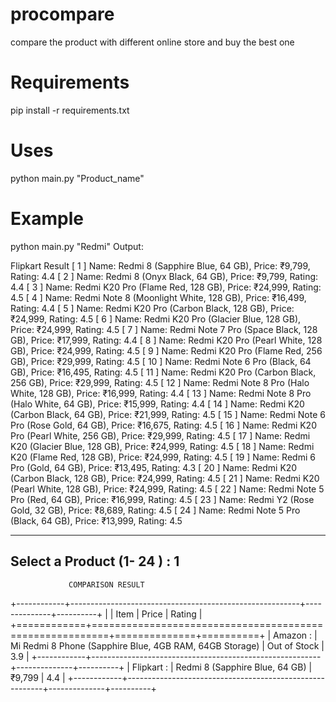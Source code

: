 # procompare
compare the product with different online store and buy the best one

# Requirements
pip install -r requirements.txt

# Uses
python main.py "Product_name"

# Example
python main.py "Redmi"
Output:

Flipkart Result
[ 1 ]  Name: Redmi 8 (Sapphire Blue, 64 GB), Price: ₹9,799, Rating: 4.4
[ 2 ]  Name: Redmi 8 (Onyx Black, 64 GB), Price: ₹9,799, Rating: 4.4
[ 3 ]  Name: Redmi K20 Pro (Flame Red, 128 GB), Price: ₹24,999, Rating: 4.5
[ 4 ]  Name: Redmi Note 8 (Moonlight White, 128 GB), Price: ₹16,499, Rating: 4.4
[ 5 ]  Name: Redmi K20 Pro (Carbon Black, 128 GB), Price: ₹24,999, Rating: 4.5
[ 6 ]  Name: Redmi K20 Pro (Glacier Blue, 128 GB), Price: ₹24,999, Rating: 4.5
[ 7 ]  Name: Redmi Note 7 Pro (Space Black, 128 GB), Price: ₹17,999, Rating: 4.4
[ 8 ]  Name: Redmi K20 Pro (Pearl White, 128 GB), Price: ₹24,999, Rating: 4.5
[ 9 ]  Name: Redmi K20 Pro (Flame Red, 256 GB), Price: ₹29,999, Rating: 4.5
[ 10 ]  Name: Redmi Note 6 Pro (Black, 64 GB), Price: ₹16,495, Rating: 4.5
[ 11 ]  Name: Redmi K20 Pro (Carbon Black, 256 GB), Price: ₹29,999, Rating: 4.5
[ 12 ]  Name: Redmi Note 8 Pro (Halo White, 128 GB), Price: ₹16,999, Rating: 4.4
[ 13 ]  Name: Redmi Note 8 Pro (Halo White, 64 GB), Price: ₹15,999, Rating: 4.4
[ 14 ]  Name: Redmi K20 (Carbon Black, 64 GB), Price: ₹21,999, Rating: 4.5
[ 15 ]  Name: Redmi Note 6 Pro (Rose Gold, 64 GB), Price: ₹16,675, Rating: 4.5
[ 16 ]  Name: Redmi K20 Pro (Pearl White, 256 GB), Price: ₹29,999, Rating: 4.5
[ 17 ]  Name: Redmi K20 (Glacier Blue, 128 GB), Price: ₹24,999, Rating: 4.5
[ 18 ]  Name: Redmi K20 (Flame Red, 128 GB), Price: ₹24,999, Rating: 4.5
[ 19 ]  Name: Redmi 6 Pro (Gold, 64 GB), Price: ₹13,495, Rating: 4.3
[ 20 ]  Name: Redmi K20 (Carbon Black, 128 GB), Price: ₹24,999, Rating: 4.5
[ 21 ]  Name: Redmi K20 (Pearl White, 128 GB), Price: ₹24,999, Rating: 4.5
[ 22 ]  Name: Redmi Note 5 Pro (Red, 64 GB), Price: ₹16,999, Rating: 4.5
[ 23 ]  Name: Redmi Y2 (Rose Gold, 32 GB), Price: ₹8,689, Rating: 4.5
[ 24 ]  Name: Redmi Note 5 Pro (Black, 64 GB), Price: ₹13,999, Rating: 4.5

-----------------------------------------------
Select a Product (1- 24 ) :  1
------------------------------------------------


                 COMPARISON RESULT
+------------+---------------------------------------------------------+--------------+----------+
|            | Item                                                    | Price        |   Rating |
+============+=========================================================+==============+==========+
| Amazon :   | Mi Redmi 8 Phone (Sapphire Blue, 4GB RAM, 64GB Storage) | Out of Stock |      3.9 |
+------------+---------------------------------------------------------+--------------+----------+
| Flipkart : | Redmi 8 (Sapphire Blue, 64 GB)                          | ₹9,799       |      4.4 |
+------------+---------------------------------------------------------+--------------+----------+

